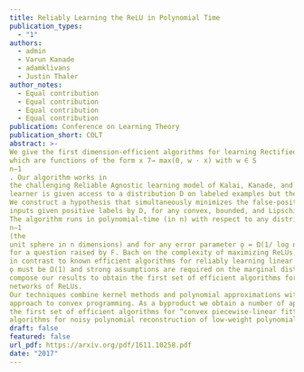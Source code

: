 ```yaml
---
title: Reliably Learning the ReLU in Polynomial Time
publication_types:
  - "1"
authors:
  - admin
  - Varun Kanade
  - adamklivans
  - Justin Thaler
author_notes:
  - Equal contribution
  - Equal contribution
  - Equal contribution
  - Equal contribution
publication: Conference on Learning Theory
publication_short: COLT
abstract: >-
We give the first dimension-efficient algorithms for learning Rectified Linear Units (ReLUs),
which are functions of the form x 7→ max(0, w · x) with w ∈ S
n−1
. Our algorithm works in
the challenging Reliable Agnostic learning model of Kalai, Kanade, and Mansour [18] where the
learner is given access to a distribution D on labeled examples but the labeling may be arbitrary.
We construct a hypothesis that simultaneously minimizes the false-positive rate and the loss on
inputs given positive labels by D, for any convex, bounded, and Lipschitz loss function.
The algorithm runs in polynomial-time (in n) with respect to any distribution on S
n−1
(the
unit sphere in n dimensions) and for any error parameter ǫ = Ω(1/ log n) (this yields a PTAS
for a question raised by F. Bach on the complexity of maximizing ReLUs). These results are
in contrast to known efficient algorithms for reliably learning linear threshold functions, where
ǫ must be Ω(1) and strong assumptions are required on the marginal distribution. We can
compose our results to obtain the first set of efficient algorithms for learning constant-depth
networks of ReLUs.
Our techniques combine kernel methods and polynomial approximations with a “dual-loss”
approach to convex programming. As a byproduct we obtain a number of applications including
the first set of efficient algorithms for “convex piecewise-linear fitting” and the first efficient
algorithms for noisy polynomial reconstruction of low-weight polynomials on the unit sphere.
draft: false
featured: false
url_pdf: https://arxiv.org/pdf/1611.10258.pdf
date: "2017"
---
```

